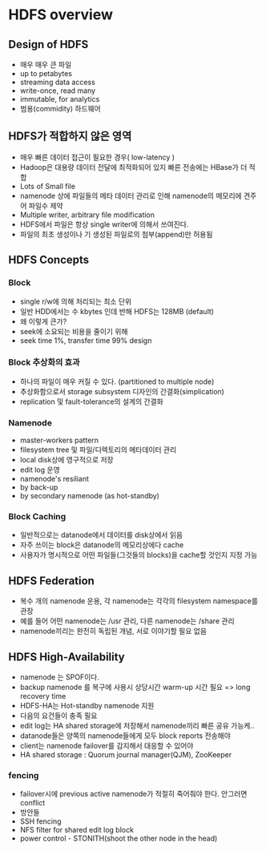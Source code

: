 # HDFS overview

## Design of HDFS
* 매우 매우 큰 파일
 * up to petabytes
* streaming data access
 * write-once, read many
 * immutable, for analytics
* 범용(commidity) 하드웨어

## HDFS가 적합하지 않은 영역
* 매우 빠른 데이터 접근이 필요한 경우( low-latency )
 * Hadoop은 대용량 데이터 전달에 최적화되어 있지 빠른 전송에는 HBase가 더 적합
* Lots of Small file
 * namenode 상에 파일들의 메타 데이터 관리로 인해 namenode의 메모리에 견주어 파일수 제약
* Multiple writer, arbitrary file modification
 * HDFS에서 파일은 항상 single writer에 의해서 쓰여진다.
 * 파일의 최초 생성이나 기 생성된 파일로의 첨부(append)만 허용됨


## HDFS Concepts
### Block
* single r/w에 의해 처리되는 최소 단위
* 일반 HDD에서는 수 kbytes 인데 반해 HDFS는 128MB (default)
* 왜 이렇게 큰가?
 * seek에 소요되는 비용을 줄이기 위해
 * seek time 1%, transfer time 99% design

### Block 추상화의 효과
* 하나의 파일이 매우 커질 수 있다. (partitioned to multiple node)
* 추상화함으로서 storage subsystem 디자인의 간결화(simplication)
* replication 및 fault-tolerance의 설계의 간결화

### Namenode
* master-workers pattern
* filesystem tree 및 파일/디렉토리의 메타데이터 관리
* local disk상에 영구적으로 저장
* edit log 운영
* namenode's resiliant
 * by back-up
 * by secondary namenode (as hot-standby)

### Block Caching
* 일반적으로는 datanode에서 데이터를 disk상에서 읽음
* 자주 쓰이는 block은 datanode의 메모리상에다 cache
* 사용자가 명시적으로 어떤 파일들(그것들의 blocks)을 cache할 것인지 지정 가능

## HDFS Federation
* 복수 개의 namenode 운용, 각 namenode는 각각의 filesystem namespace를 관장
* 예를 들어 어떤 namenode는 /usr 관리, 다른 namenode는 /share 관리
* namenode끼리는 완전히 독립된 개념, 서로 이야기할 필요 없음

## HDFS High-Availability
* namenode 는 SPOF이다.
* backup namenode 를 복구에 사용시 상당시간 warm-up 시간 필요 => long recovery time
* HDFS-HA는 Hot-standby namenode 지원
* 다음의 요건들이 충족 필요
 * edit log는 HA shared storage에 저장해서 namenode끼리 빠른 공유 가능케..
 * datanode들은 양쪽의 namenode들에게 모두 block reports 전송해야
 * client는 namenode failover를 감지해서 대응할 수 있어야
* HA shared storage : Quorum journal manager(QJM), ZooKeeper

### fencing
* failover시에 previous active namenode가 적절히 죽어줘야 한다. 안그러면 conflict
* 방안들
 * SSH fencing
 * NFS filter for shared edit log block
 * power control - STONITH(shoot the other node in the head)










